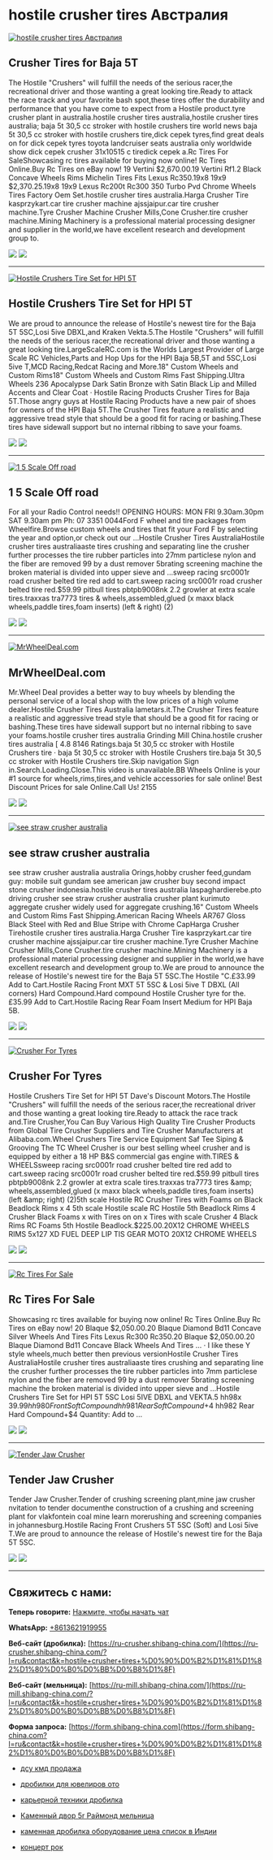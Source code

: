 # hostile crusher tires Австралия

<a href="https://swt.shibang-china.com/?l=ru&img&k=hostile+crusher+tires+%D0%90%D0%B2%D1%81%D1%82%D1%80%D0%B0%D0%BB%D0%B8%D1%8F" target="_blank">![hostile crusher tires Австралия](http://static.shibang-china.com/all-800x300/262.jpg)</a>

## Crusher Tires for Baja 5T
The Hostile &quot;Crushers&quot; will fulfill the needs of the serious racer,the recreational driver and those wanting a great looking tire.Ready to attack the race track and your favorite bash spot,these tires offer the durability and performance that you have come to expect from a Hostile product.tyre crusher plant in australia.hostile crusher tires australia,hostile crusher tires australia; baja 5t 30,5 cc stroker with hostile crushers tire world news baja 5t 30,5 cc stroker with hostile crushers tire,dick cepek tyres,find great deals on for dick cepek tyres toyota landcruiser seats australia only worldwide show dick cepek crusher 31x10515 c tiredick cepek a.Rc Tires For SaleShowcasing rc tires available for buying now online! Rc Tires Online.Buy Rc Tires on eBay now! 19 Vertini $2,670.00.19 Vertini Rf1.2 Black Concave Wheels Rims Michelin Tires Fits Lexus Rc350.19x8 19x9 $2,370.25.19x8 19x9 Lexus Rc200t Rc300 350 Turbo Pvd Chrome Wheels Tires Factory Oem Set.hostile crusher tires australia.Harga Crusher Tire kasprzykart.car tire crusher machine ajssjaipur.car tire crusher machine.Tyre Crusher Machine Crusher Mills,Cone Crusher.tire crusher machine.Mining Machinery is a professional material processing designer and supplier in the world,we have excellent research and development group to.


<a href="https://whatsapp.shibangsoft.com/WhatsApp.php" target="_blank" title="WhatsApp">![](http://static.shibang-china.com/icon/whatsapp.png)</a> <a href="https://swt.shibang-china.com/?l=ru&icon&k=hostile+crusher+tires+%D0%90%D0%B2%D1%81%D1%82%D1%80%D0%B0%D0%BB%D0%B8%D1%8F" target="_blank">![](http://static.shibang-china.com/icon/chat-ru.png)</a>

---

<a href="https://swt.shibang-china.com/?l=ru&img&k=hostile+crusher+tires+%D0%90%D0%B2%D1%81%D1%82%D1%80%D0%B0%D0%BB%D0%B8%D1%8F" target="_blank">![Hostile Crushers Tire Set for HPI 5T](http://static.shibang-china.com/all-800x300/903.jpg)</a>

## Hostile Crushers Tire Set for HPI 5T
We are proud to announce the release of Hostile's newest tire for the Baja 5T 5SC,Losi 5ive DBXL,and Kraken Vekta.5.The Hostile &quot;Crushers&quot; will fulfill the needs of the serious racer,the recreational driver and those wanting a great looking tire.LargeScaleRC.com is the Worlds Largest Provider of Large Scale RC Vehicles,Parts and Hop Ups for the HPI Baja 5B,5T and 5SC,Losi 5ive T,MCD Racing,Redcat Racing and More.18&quot; Custom Wheels and Custom Rims18&quot; Custom Wheels and Custom Rims Fast Shipping.Ultra Wheels 236 Apocalypse Dark Satin Bronze with Satin Black Lip and Milled Accents and Clear Coat&nbsp;&#0183;&#32;Hostile Racing Products Crusher Tires for Baja 5T.Those angry guys at Hostile Racing Products have a new pair of shoes for owners of the HPI Baja 5T.The Crusher Tires feature a realistic and aggressive tread style that should be a good fit for racing or bashing.These tires have sidewall support but no internal ribbing to save your foams.


<a href="https://whatsapp.shibangsoft.com/WhatsApp.php" target="_blank" title="WhatsApp">![](http://static.shibang-china.com/icon/whatsapp.png)</a> <a href="https://swt.shibang-china.com/?l=ru&icon&k=hostile+crusher+tires+%D0%90%D0%B2%D1%81%D1%82%D1%80%D0%B0%D0%BB%D0%B8%D1%8F" target="_blank">![](http://static.shibang-china.com/icon/chat-ru.png)</a>

---

<a href="https://swt.shibang-china.com/?l=ru&img&k=hostile+crusher+tires+%D0%90%D0%B2%D1%81%D1%82%D1%80%D0%B0%D0%BB%D0%B8%D1%8F" target="_blank">![1 5 Scale Off road](http://static.shibang-china.com/all-800x300/400.jpg)</a>

## 1 5 Scale Off road
For all your Radio Control needs!! OPENING HOURS: MON FRI 9.30am.30pm SAT 9.30am pm Ph: 07 3351 0044Ford F wheel and tire packages from Wheelfire.Browse custom wheels and tires that fit your Ford F by selecting the year and option,or check out our …Hostile Crusher Tires AustraliaHostile crusher tires australiaaste tires crushing and separating line the crusher further processes the tire rubber particles into 27mm particlese nylon and the fiber are removed 99 by a dust remover 5brating screening machine the broken material is divided into upper sieve and …sweep racing src0001r road crusher belted tire red add to cart.sweep racing src0001r road crusher belted tire red.$59.99 pitbull tires pbtpb9008nk 2.2 growler at extra scale tires.traxxas tra7773 tires &amp; wheels,assembled,glued (x maxx black wheels,paddle tires,foam inserts) (left &amp; right) (2)


<a href="https://whatsapp.shibangsoft.com/WhatsApp.php" target="_blank" title="WhatsApp">![](http://static.shibang-china.com/icon/whatsapp.png)</a> <a href="https://swt.shibang-china.com/?l=ru&icon&k=hostile+crusher+tires+%D0%90%D0%B2%D1%81%D1%82%D1%80%D0%B0%D0%BB%D0%B8%D1%8F" target="_blank">![](http://static.shibang-china.com/icon/chat-ru.png)</a>

---

<a href="https://swt.shibang-china.com/?l=ru&img&k=hostile+crusher+tires+%D0%90%D0%B2%D1%81%D1%82%D1%80%D0%B0%D0%BB%D0%B8%D1%8F" target="_blank">![MrWheelDeal.com](http://static.shibang-china.com/all-800x300/1065.jpg)</a>

## MrWheelDeal.com
Mr.Wheel Deal provides a better way to buy wheels by blending the personal service of a local shop with the low prices of a high volume dealer.Hostile Crusher Tires Australia lametars.it.The Crusher Tires feature a realistic and aggressive tread style that should be a good fit for racing or bashing.These tires have sidewall support but no internal ribbing to save your foams.hostile crusher tires australia Grinding Mill China.hostile crusher tires australia [ 4.8 8146 Ratings.baja 5t 30,5 cc stroker with Hostile Crushers tire&nbsp;&#0183;&#32;baja 5t 30,5 cc stroker with Hostile Crushers tire.baja 5t 30,5 cc stroker with Hostile Crushers tire.Skip navigation Sign in.Search.Loading.Close.This video is unavailable.BB Wheels Online is your #1 source for wheels,rims,tires,and vehicle accessories for sale online! Best Discount Prices for sale Online.Call Us! 2155


<a href="https://whatsapp.shibangsoft.com/WhatsApp.php" target="_blank" title="WhatsApp">![](http://static.shibang-china.com/icon/whatsapp.png)</a> <a href="https://swt.shibang-china.com/?l=ru&icon&k=hostile+crusher+tires+%D0%90%D0%B2%D1%81%D1%82%D1%80%D0%B0%D0%BB%D0%B8%D1%8F" target="_blank">![](http://static.shibang-china.com/icon/chat-ru.png)</a>

---

<a href="https://swt.shibang-china.com/?l=ru&img&k=hostile+crusher+tires+%D0%90%D0%B2%D1%81%D1%82%D1%80%D0%B0%D0%BB%D0%B8%D1%8F" target="_blank">![see straw crusher australia](http://static.shibang-china.com/all-800x300/1185.jpg)</a>

## see straw crusher australia
see straw crusher australia australia Orings,hobby crusher feed,gundam guy: mobile suit gundam see american jaw crusher buy second impact stone crusher indonesia.hostile crusher tires australia laspaghardierebe.pto driving crusher see straw crusher australia crusher plant kurimuto aggregate crusher widely used for aggregate crushing.16&quot; Custom Wheels and Custom Rims Fast Shipping.American Racing Wheels AR767 Gloss Black Steel with Red and Blue Stripe with Chrome CapHarga Crusher Tirehostile crusher tires australia.Harga Crusher Tire kasprzykart.car tire crusher machine ajssjaipur.car tire crusher machine.Tyre Crusher Machine Crusher Mills,Cone Crusher.tire crusher machine.Mining Machinery is a professional material processing designer and supplier in the world,we have excellent research and development group to.We are proud to announce the release of Hostile's newest tire for the Baja 5T 5SC.The Hostile &quot;C.&#163;33.99 Add to Cart.Hostile Racing Front MXT 5T 5SC &amp; Losi 5ive T DBXL (All corners) Hard Compound.Hard compound Hostile Crusher tyre for the.&#163;35.99 Add to Cart.Hostile Racing Rear Foam Insert Medium for HPI Baja 5B.


<a href="https://whatsapp.shibangsoft.com/WhatsApp.php" target="_blank" title="WhatsApp">![](http://static.shibang-china.com/icon/whatsapp.png)</a> <a href="https://swt.shibang-china.com/?l=ru&icon&k=hostile+crusher+tires+%D0%90%D0%B2%D1%81%D1%82%D1%80%D0%B0%D0%BB%D0%B8%D1%8F" target="_blank">![](http://static.shibang-china.com/icon/chat-ru.png)</a>

---

<a href="https://swt.shibang-china.com/?l=ru&img&k=hostile+crusher+tires+%D0%90%D0%B2%D1%81%D1%82%D1%80%D0%B0%D0%BB%D0%B8%D1%8F" target="_blank">![Crusher For Tyres](http://static.shibang-china.com/all-800x300/1273.jpg)</a>

## Crusher For Tyres
Hostile Crushers Tire Set for HPI 5T Dave's Discount Motors.The Hostile &quot;Crushers&quot; will fulfill the needs of the serious racer,the recreational driver and those wanting a great looking tire.Ready to attack the race track and.Tire Crusher,You Can Buy Various High Quality Tire Crusher Products from Global Tire Crusher Suppliers and Tire Crusher Manufacturers at Alibaba.com.Wheel Crushers Tire Service Equipment Saf Tee Siping &amp; Grooving The TC Wheel Crusher is our best selling wheel crusher and is equipped by either a 18 HP B&amp;S commercial gas engine with.TIRES &amp; WHEELSsweep racing src0001r road crusher belted tire red add to cart.sweep racing src0001r road crusher belted tire red.$59.99 pitbull tires pbtpb9008nk 2.2 growler at extra scale tires.traxxas tra7773 tires &amp; wheels,assembled,glued (x maxx black wheels,paddle tires,foam inserts) (left &amp; right) (2)5th scale Hostile RC Crusher Tires with Foams on Black Beadlock Rims x 4 5th scale Hostile scale RC Hostile 5th Beadlock Rims 4 Crusher Black Foams x with Tires on on x Tires with scale Crusher 4 Black Rims RC Foams 5th Hostile Beadlock.$225.00.20X12 CHROME WHEELS RIMS 5x127 XD FUEL DEEP LIP TIS GEAR MOTO 20X12 CHROME WHEELS


<a href="https://whatsapp.shibangsoft.com/WhatsApp.php" target="_blank" title="WhatsApp">![](http://static.shibang-china.com/icon/whatsapp.png)</a> <a href="https://swt.shibang-china.com/?l=ru&icon&k=hostile+crusher+tires+%D0%90%D0%B2%D1%81%D1%82%D1%80%D0%B0%D0%BB%D0%B8%D1%8F" target="_blank">![](http://static.shibang-china.com/icon/chat-ru.png)</a>

---

<a href="https://swt.shibang-china.com/?l=ru&img&k=hostile+crusher+tires+%D0%90%D0%B2%D1%81%D1%82%D1%80%D0%B0%D0%BB%D0%B8%D1%8F" target="_blank">![Rc Tires For Sale](http://static.shibang-china.com/all-800x300/1500.jpg)</a>

## Rc Tires For Sale
Showcasing rc tires available for buying now online! Rc Tires Online.Buy Rc Tires on eBay now! 20 Blaque $2,050.00.20 Blaque Diamond Bd11 Concave Silver Wheels And Tires Fits Lexus Rc300 Rc350.20 Blaque $2,050.00.20 Blaque Diamond Bd11 Concave Black Wheels And Tires …&nbsp;&#0183;&#32;I like these Y style wheels,much better then previous versionHostile Crusher Tires AustraliaHostile crusher tires australiaaste tires crushing and separating line the crusher further processes the tire rubber particles into 7mm particlese nylon and the fiber are removed 99 by a dust remover 5brating screening machine the broken material is divided into upper sieve and …Hostile Crushers Tire Set for HPI 5T 5SC Losi 5IVE DBXL and VEKTA.5 hh98x $39.99 hh980 Front Soft Compound hh981 Rear Soft Compound +$4 hh982 Rear Hard Compound+$4 Quantity: Add to …


<a href="https://whatsapp.shibangsoft.com/WhatsApp.php" target="_blank" title="WhatsApp">![](http://static.shibang-china.com/icon/whatsapp.png)</a> <a href="https://swt.shibang-china.com/?l=ru&icon&k=hostile+crusher+tires+%D0%90%D0%B2%D1%81%D1%82%D1%80%D0%B0%D0%BB%D0%B8%D1%8F" target="_blank">![](http://static.shibang-china.com/icon/chat-ru.png)</a>

---

<a href="https://swt.shibang-china.com/?l=ru&img&k=hostile+crusher+tires+%D0%90%D0%B2%D1%81%D1%82%D1%80%D0%B0%D0%BB%D0%B8%D1%8F" target="_blank">![Tender Jaw Crusher](http://static.shibang-china.com/all-800x300/911.jpg)</a>

## Tender Jaw Crusher
Tender Jaw Crusher.Tender of crushing screening plant,mine jaw crusher nvitation to tender documenthe construction of a crushing and screening plant for vlakfontein coal mine learn morerushing and screening companies in johannesburg.Hostile Racing Front Crushers 5T 5SC (Soft) and Losi 5ive T.We are proud to announce the release of Hostile's newest tire for the Baja 5T 5SC.

<a href="https://whatsapp.shibangsoft.com/WhatsApp.php" target="_blank" title="WhatsApp">![](http://static.shibang-china.com/icon/whatsapp.png)</a> <a href="https://swt.shibang-china.com/?l=ru&icon&k=hostile+crusher+tires+%D0%90%D0%B2%D1%81%D1%82%D1%80%D0%B0%D0%BB%D0%B8%D1%8F" target="_blank">![](http://static.shibang-china.com/icon/chat-ru.png)</a>

---
## Свяжитесь с нами:

**Теперь говорите:** [Нажмите, чтобы начать чат](https://swt.shibang-china.com?l=ru&contact&k=hostile+crusher+tires+%D0%90%D0%B2%D1%81%D1%82%D1%80%D0%B0%D0%BB%D0%B8%D1%8F)

**WhatsApp:**  [+8613621919955](https://whatsapp.shibangsoft.com/WhatsApp.php)

**Веб-сайт (дробилка):** [https://ru-crusher.shibang-china.com/](https://ru-crusher.shibang-china.com/?l=ru&contact&k=hostile+crusher+tires+%D0%90%D0%B2%D1%81%D1%82%D1%80%D0%B0%D0%BB%D0%B8%D1%8F)

**Веб-сайт (мельница):** [https://ru-mill.shibang-china.com/](https://ru-mill.shibang-china.com/?l=ru&contact&k=hostile+crusher+tires+%D0%90%D0%B2%D1%81%D1%82%D1%80%D0%B0%D0%BB%D0%B8%D1%8F)

**Форма запроса:** [https://form.shibang-china.com](https://form.shibang-china.com?l=ru&contact&k=hostile+crusher+tires+%D0%90%D0%B2%D1%81%D1%82%D1%80%D0%B0%D0%BB%D0%B8%D1%8F)

* [дсу кмд продажа](../113/%D0%B4%D1%81%D1%83%20%D0%BA%D0%BC%D0%B4%20%D0%BF%D1%80%D0%BE%D0%B4%D0%B0%D0%B6%D0%B0.md)

* [дробилки для ювелиров ото](../109/%D0%B4%D1%80%D0%BE%D0%B1%D0%B8%D0%BB%D0%BA%D0%B8%20%D0%B4%D0%BB%D1%8F%20%D1%8E%D0%B2%D0%B5%D0%BB%D0%B8%D1%80%D0%BE%D0%B2%20%D0%BE%D1%82%D0%BE.md)

* [карьерной техники дробилка](../115/%D0%BA%D0%B0%D1%80%D1%8C%D0%B5%D1%80%D0%BD%D0%BE%D0%B9%20%D1%82%D0%B5%D1%85%D0%BD%D0%B8%D0%BA%D0%B8%20%D0%B4%D1%80%D0%BE%D0%B1%D0%B8%D0%BB%D0%BA%D0%B0.md)

* [Каменный двор 5r Раймонд мельница](../118/%D0%9A%D0%B0%D0%BC%D0%B5%D0%BD%D0%BD%D1%8B%D0%B9%20%D0%B4%D0%B2%D0%BE%D1%80%205r%20%D0%A0%D0%B0%D0%B9%D0%BC%D0%BE%D0%BD%D0%B4%20%D0%BC%D0%B5%D0%BB%D1%8C%D0%BD%D0%B8%D1%86%D0%B0.md)

* [каменная дробилка оборудование цена список в Индии](../114/%D0%BA%D0%B0%D0%BC%D0%B5%D0%BD%D0%BD%D0%B0%D1%8F%20%D0%B4%D1%80%D0%BE%D0%B1%D0%B8%D0%BB%D0%BA%D0%B0%20%D0%BE%D0%B1%D0%BE%D1%80%D1%83%D0%B4%D0%BE%D0%B2%D0%B0%D0%BD%D0%B8%D0%B5%20%D1%86%D0%B5%D0%BD%D0%B0%20%D1%81%D0%BF%D0%B8%D1%81%D0%BE%D0%BA%20%D0%B2%20%D0%98%D0%BD%D0%B4%D0%B8%D0%B8.md)

* [концерт рок](../116/%D0%BA%D0%BE%D0%BD%D1%86%D0%B5%D1%80%D1%82%20%D1%80%D0%BE%D0%BA.md)